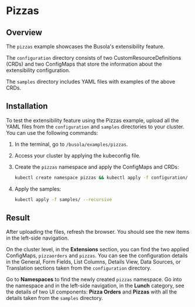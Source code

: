 # Pizzas

## Overview

The `pizzas` example showcases the Busola's extensibility feature.

The `configuration` directory consists of two CustomResourceDefinitions (CRDs) and two ConfigMaps that store the information about the extensibility configuration.

The `samples` directory includes YAML files with examples of the above CRDs.

## Installation

To test the extensibility feature using the Pizzas example, upload all the YAML files from the `configuration` and `samples` directories to your cluster. You can use the following commands:

1. In the terminal, go to `/busola/examples/pizzas`.

2. Access your cluster by applying the kubeconfig file.

3. Create the `pizzas` namespace and apply the ConfigMaps and CRDs:

   ```bash
   kubectl create namespace pizzas && kubectl apply -f configuration/ --recursive
   ```

4. Apply the samples:

   ```bash
   kubectl apply -f samples/ --recursive
   ```

## Result

After uploading the files, refresh the browser. You should see the new items in the left-side navigation.

On the cluster level, in the **Extensions** section, you can find the two applied ConfigMaps, `pizzaorders` and `pizzas`. You can see the configuration details in the General, Form Fields, List Columns, Details View, Data Sources, or Translation sections taken from the `configuration` directory.

Go to **Namespaces** to find the newly created `pizzas` namespace. Go into the namespace and in the left-side navigation, in the **Lunch** category, see the details of two UI components: **Pizza Orders** and **Pizzas** with all the details taken from the `samples` directory.

